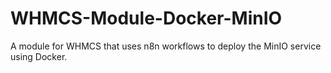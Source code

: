 # WHMCS-Module-Docker-MinIO
A module for WHMCS that uses n8n workflows to deploy the MinIO service using Docker.
